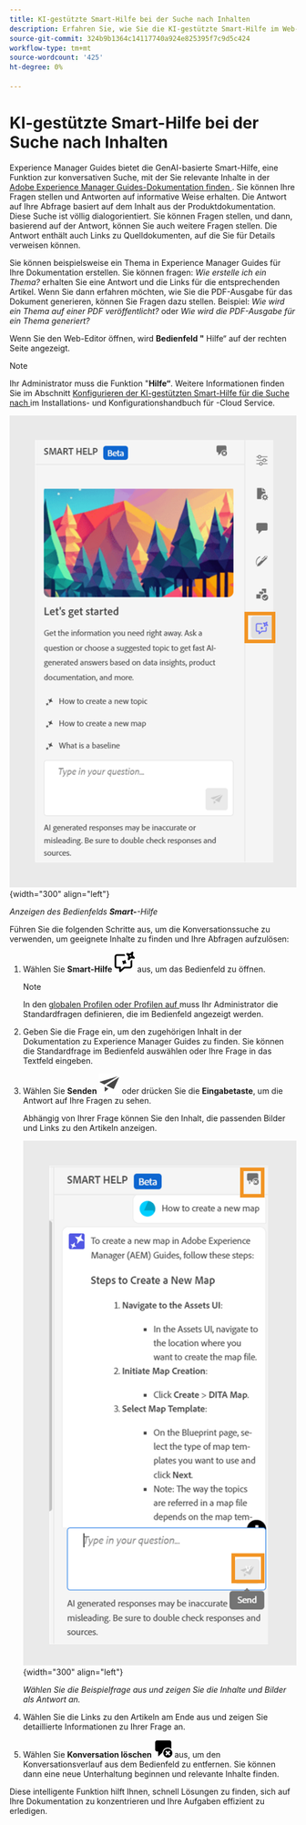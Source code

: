 ```yaml
---
title: KI-gestützte Smart-Hilfe bei der Suche nach Inhalten
description: Erfahren Sie, wie Sie die KI-gestützte Smart-Hilfe im Web-Editor anzeigen und verwenden können.
source-git-commit: 324b9b1364c14117740a924e825395f7c9d5c424
workflow-type: tm+mt
source-wordcount: '425'
ht-degree: 0%

---
```


# KI-gestützte Smart-Hilfe bei der Suche nach Inhalten



Experience Manager Guides bietet die GenAI-basierte Smart-Hilfe, eine Funktion zur konversativen Suche, mit der Sie relevante Inhalte in der [Adobe Experience Manager Guides-Dokumentation finden ](https://experienceleague.adobe.com/en/docs/experience-manager-guides/using/overview).
Sie können Ihre Fragen stellen und Antworten auf informative Weise erhalten. Die Antwort auf Ihre Abfrage basiert auf dem Inhalt aus der Produktdokumentation. Diese Suche ist völlig dialogorientiert. Sie können Fragen stellen, und dann, basierend auf der Antwort, können Sie auch weitere Fragen stellen. Die Antwort enthält auch Links zu Quelldokumenten, auf die Sie für Details verweisen können.

Sie können beispielsweise ein Thema in Experience Manager Guides für Ihre Dokumentation erstellen. Sie können fragen: *Wie erstelle ich ein Thema?* erhalten Sie eine Antwort und die Links für die entsprechenden Artikel. Wenn Sie dann erfahren möchten, wie Sie die PDF-Ausgabe für das Dokument generieren, können Sie Fragen dazu stellen. Beispiel: *Wie wird ein Thema auf einer PDF veröffentlicht?* oder *Wie wird die PDF-Ausgabe für ein Thema generiert?*



Wenn Sie den Web-Editor öffnen, wird **Bedienfeld &quot;** Hilfe“ auf der rechten Seite angezeigt.



>[!NOTE]
>
> Ihr Administrator muss die Funktion &quot;**Hilfe“**. Weitere Informationen finden Sie im Abschnitt [Konfigurieren der KI-gestützten Smart-Hilfe für die Suche nach ](/help/product-guide/cs-install-guide/conf-smart-help.md) im Installations- und Konfigurationshandbuch für -Cloud Service.

![Smartes Hilfebedienfeld](images/smart-help-panel.png){width="300" align="left"}

*Anzeigen des Bedienfelds **Smart-**-Hilfe*

Führen Sie die folgenden Schritte aus, um die Konversationssuche zu verwenden, um geeignete Inhalte zu finden und Ihre Abfragen aufzulösen:

1. Wählen Sie **Smart-Hilfe** ![Smart-Hilfe-Symbol](images/smart-help-icon.svg) aus, um das Bedienfeld zu öffnen.



   >[!NOTE]
   >
   > In den [globalen Profilen oder Profilen auf ](/help/product-guide/cs-install-guide/conf-folder-level.md#conf-ai-guides-assistant) muss Ihr Administrator die Standardfragen definieren, die im Bedienfeld angezeigt werden.

1. Geben Sie die Frage ein, um den zugehörigen Inhalt in der Dokumentation zu Experience Manager Guides zu finden. Sie können die Standardfrage im Bedienfeld auswählen oder Ihre Frage in das Textfeld eingeben.

1. Wählen Sie **Senden** ![Senden-Symbol](images/send-icon.svg) oder drücken Sie die **Eingabetaste**, um die Antwort auf Ihre Fragen zu sehen.

   Abhängig von Ihrer Frage können Sie den Inhalt, die passenden Bilder und Links zu den Artikeln anzeigen.

   ![Antwort des Smart-Hilfebereichs](images/smart-help-panel-response.png){width="300" align="left"}


   *Wählen Sie die Beispielfrage aus und zeigen Sie die Inhalte und Bilder als Antwort an.*





1. Wählen Sie die Links zu den Artikeln am Ende aus und zeigen Sie detaillierte Informationen zu Ihrer Frage an.


1. Wählen Sie **Konversation löschen** ![Konversation löschen](images/clear-conversation-icon.svg) aus, um den Konversationsverlauf aus dem Bedienfeld zu entfernen. Sie können dann eine neue Unterhaltung beginnen und relevante Inhalte finden.

Diese intelligente Funktion hilft Ihnen, schnell Lösungen zu finden, sich auf Ihre Dokumentation zu konzentrieren und Ihre Aufgaben effizient zu erledigen.

